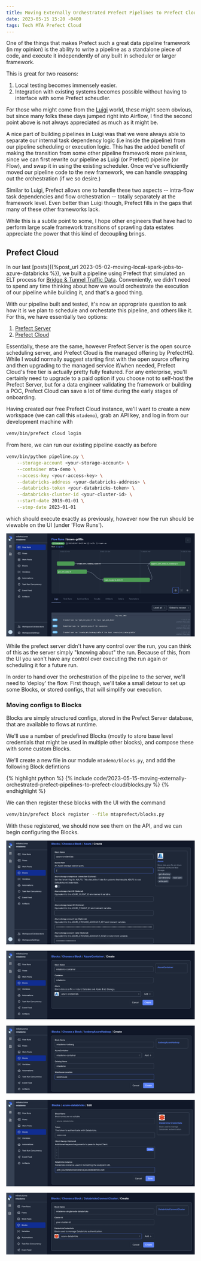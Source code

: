 ```yaml
---
title: Moving Externally Orchestrated Prefect Pipelines to Prefect Cloud
date: 2023-05-15 15:20 -0400
tags: Tech MTA Prefect Cloud
---
```


One of the things that makes Prefect such a great data pipeline framework (in
my opinion) is the ability to write a pipeline as a standalone piece of code,
and execute it independently of any built in scheduler or larger framework.

This is great for two reasons:
1. Local testing becomes immensely easier.
2. Integration with existing systems becomes possible without having to
   interface with some Prefect scheudler.
   
For those who might come from the
[Luigi](https://luigi.readthedocs.io/en/stable/) world, these might seem
obvious, but since many folks these days jumped right into Airflow, I find the
second point above is not always appreciated as much as it might be.

A nice part of building pipelines in Luigi was that we were always able to
separate our internal task dependency logic (i.e inside the pipeline) from our
pipeline scheduling or execution logic. This has the added benefit of making
the transition from some other pipeline framework more painless, since we can
first rewrite our pipeline as Luigi (or Prefect) pipeline (or Flow), and swap
it in using the existing scheduler. Once we've sufficiently moved our pipeline
code to the new framework, we can handle swapping out the orchestration (if we
so desire.)

Similar to Luigi, Prefect allows one to
handle these two aspects -- intra-flow task dependencies and flow orchestration
-- totally separately at the framework level. Even better than Luigi though,
Prefect fills in the gaps that many of these other frameworks lack.

While this is a subtle point to some, I hope other engineers that have had to
perform large scale framework transitions of sprawling data estates appreciate
the power that this kind of decoupling brings.

## Prefect Cloud
In our last [posts]({%post_url
2023-05-02-moving-local-spark-jobs-to-azure-databricks %}), we built a pipeline using Prefect that simulated an ELT
process for [Bridge & Tunnel Traffic Data](). Conveniently, we didn't need to
spend any time thinking about how we would orchestrate the execution of our
pipeline while building it, and that's a good thing.

With our pipeline built and tested, it's now an appropriate question to ask how
it is we plan to schedule and orchestate this pipeline, and others like it. For
this, we have essentially two options:
1. [Prefect Server]()
2. [Prefect Cloud]()

Essentially, these are the same, however Prefect Server is the open source
scheduling server, and Prefect Cloud is the managed offering by PrefectHQ.
While I would normally suggest starting first with the open source offering and
then upgrading to the managed service if/when needed, Prefect Cloud's free tier
is actually pretty fully featured. For any enterprise, you'll certainly need to
upgrade to a paid option if you choose not to self-host the Prefect Server, but
for a data engineer validating the framework or building a POC, Prefect Cloud
can save a lot of time during the early stages of onboarding.

Having created our free Prefect Cloud instance, we'll want to create a new
workspace (we can call this `mtademo`), grab an API key, and log in from our
development machine with

```bash
venv/bin/prefect cloud login
```

From here, we can run our existing pipeline exactly as before

```bash
venv/bin/python pipeline.py \
    --storage-account <your-storage-account> \
    --container mta-demo \
    --access-key <your-access-key> \
    --databricks-address <your-databricks-address> \
    --databricks-token <your-databricks-token> \
    --databricks-cluster-id <your-cluster-id> \
    --start-date 2019-01-01 \
    --stop-date 2023-01-01
```
 which should execute exactly as previously, however now the run should be
 viewable on the UI (under 'Flow Runs').

![local-pipeline-UI](/assets/images/2023-05-15-moving-externally-orchestrated-prefect-pipelines-to-prefect-cloud/local-pipeline-UI.png)

While the prefect server didn't have any control over the run, you can think of
this as the server simply "knowing about" the run. Because of this, from the UI
you won't have any control over executing the run again or scheduling it for a
future run.

In order to hand over the orchestration of the pipeline to the server, we'll
need to 'deploy' the flow. First though, we'll take a small detour to set up
some Blocks, or stored configs, that will simplify our execution.

### Moving configs to Blocks
Blocks are simply structured configs, stored in the Prefect Server database,
that are available to flows at runtime. 

We'll use a number of predefined Blocks (mostly to store base level credentials
that might be used in multiple other blocks), and compose these with some
custom Blocks.

We'll create a new file in our module `mtademo/blocks.py`, and add the
following Block defintions

{% highlight python %}
{% include
code/2023-05-15-moving-externally-orchestrated-prefect-pipelines-to-prefect-cloud/blocks.py
%}
{% endhighlight %}

We can then register these blocks with the UI with the command
```bash
venv/bin/prefect block register --file mtaprefect/blocks.py
```

With these registered, we should now see them on the API, and we can begin
configuring the Blocks.

![azure-credentials-block](/assets/images/2023-05-15-moving-externally-orchestrated-prefect-pipelines-to-prefect-cloud/azure-credentials-block.png)

![azure-container-block](/assets/images/2023-05-15-moving-externally-orchestrated-prefect-pipelines-to-prefect-cloud/azure-container-block.png)

![iceberg-block](/assets/images/2023-05-15-moving-externally-orchestrated-prefect-pipelines-to-prefect-cloud/iceberg-block.png)

![databricks-credentials-block](/assets/images/2023-05-15-moving-externally-orchestrated-prefect-pipelines-to-prefect-cloud/databricks-credentials-block.png)

![databricks-cluster-block](/assets/images/2023-05-15-moving-externally-orchestrated-prefect-pipelines-to-prefect-cloud/databricks-cluster-block.png)

